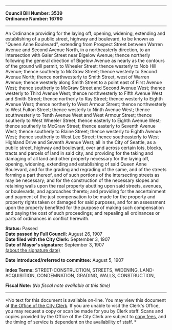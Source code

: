 * * * * *  
  
**Council Bill Number: [](#h0)[](#h2)3539**   
**Ordinance Number: 16790**  
  
* * * * *  
  
An Ordinance providing for the laying off, opening, widening, extending and establishing of a public street, highway and boulevard, to be known as "Queen Anne Boulevard", extending from Prospect Street between Warren Avenue and Second Avenue North, in a northeasterly direction, to an intersection with Galer Street near Bigelow Avenue; thence northerly following the general direction of Bigelow Avenue as nearly as the contours of the ground will permit, to Wheeler Street; thence westerly to Nob Hill Avenue; thence southerly to McGraw Street; thence westerly to Second Avenue North; thence northwesterly to Smith Street, west of Warren Avenue; thence westerly along Smith Street to a point east of First Avenue West; thence southerly to McGraw Street and Second Avenue West; thence westerly to Third Avenue West; thence northwesterly to Fifth Avenue West and Smith Street; thence northerly to Ray Street; thence westerly to Eighth Avenue West; thence northerly to West Armour Street; thence northwesterly to West Fulton Street; thence westerly to Ninth Avenue West; thence southwesterly to Tenth Avenue West and West Armour Street; thence southerly to West Wheeler Street; thence easterly to Eighth Avenue West; thence southerly to McGraw Street; thence easterly to Seventh Avenue West; thence southerly to Blaine Street; thence westerly to Eighth Avenue West; thence southerly to West Lee Street; thence southeasterly to West Highland Drive and Seventh Avenue West; all in the City of Seattle, as a public street, highway and boulevard, over and across certain lots, blocks, tracts and parcels of land in said city, and providing for the taking and damaging of all land and other property necessary for the laying off, opening, widening, extending and establishing of said Queen Anne Boulevard, and for the grading and regrading of the same, and of the streets forming a part thereof, and of such portions of the intersecting streets as may be necessary; and for the construction of the necessary slopes and retaining walls upon the real property abutting upon said streets, avenues, or boulevards, and approaches thereto; and providing for the ascertainment and payment of the just compensation to be made for the property and property rights taken or damaged for said purposes, and for an assessment upon the property benefited for the purpose of making such compensation and paying the cost of such proceedings; and repealing all ordinances or parts of ordinances in conflict herewith.  
  
**Status:** Passed   
**Date passed by Full Council:** August 26, 1907   
**Date filed with the City Clerk:** September 3, 1907   
**Date of Mayor's signature:** September 3, 1907   
[(about the signature date)](/~public/approvaldate.htm)   
  
  
**Date introduced/referred to committee:** August 5, 1907   
  
**Index Terms:** STREET-CONSTRUCTION, STREETS, WIDENING, LAND-ACQUISITION, CONDEMNATION, GRADING, WALLS, CONSTRUCTION,  
  
**Fiscal Note:** *(No fiscal note available at this time)*  
  
* * * * *  
  
*No text for this document is available on-line. You may view this document at [the Office of the City Clerk](http://www.seattle.gov/leg/clerk/contactUs.htm). If you are unable to visit the Clerk's Office, you may request a copy or scan be made for you by Clerk staff. Scans and copies provided by the Office of the City Clerk are subject to [copy fees](http://clerk.seattle.gov/~public/clerkfees.htm), and the timing of service is dependent on the availability of staff. *  
  
  
